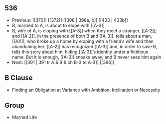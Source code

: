 ## 536
- Previous: [[370]] [[372]] [[398 | 398a, b]] [[433 | 433b]] 
- B, married to A, is about to elope with [[A-3]]
- B, wife of A, is eloping with [[A-3]] when they meet a stranger, [[A-2]]; and [[A-2]], in the presence of both B and [[A-3]], tells about a man, [[AX]], who broke up a home by eloping with a friend’s wife and then abandoning her. [[A-2]] has recognized [[A-3]] and, in order to save B, tells this story about him, hiding [[A-3]]’s identity under a fictitious name. But it is enough, [[A-3]] sneaks away, and B never sees him again
- Next: [[391 | 391 tr A &amp; B &amp; ch B-3 to A-3]] [[396]] 

## B Clause
- Finding an Obligation at Variance with Ambition, Inclination or Necessity

## Group
- Married Life

